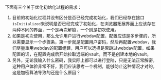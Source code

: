 下面有三个关于优化初始化过程的需求：

1. 目前的初始化过程并没有区分是否已经完成初始化，我们已经存在接口`isInitialized`来说明是否已经完成了初始化，在浏览器拓展界面上应该存在两种不同的界面，一个是再次解锁，一个则是初次使用。
2. 如果是初次使用，那么允许用户进行webdav配置，配置应该是多步骤的，所以需要显示一个步骤条，第一步就是配置用户密码，然后再配置webdav，我们尽量重用webdav的配置组建，用户可以选择是否跳过webdav配置，如果配置的话，在配置完成后开始拉取远端的vault，而不是创建本地的vault。 
3. 另外，无论我输入什么密码，我实际上都可以进行登陆，只是无法正常解密，这种用户体验非常不好，我们应该思考一个机制，能够防止这种情况才对的，这是加密算法导致的还是什么原因？